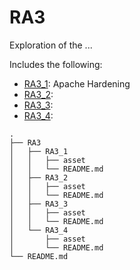 # RA3

Exploration of the ...

Includes the following:
* [RA3_1](https://github.com/tancanper/PPS10479252/tree/RA3/RA3/RA3_1): Apache Hardening
* [RA3_2](#TODO):
* [RA3_3](#TODO):
* [RA3_4](#TODO):

```
.
├── RA3
│   ├── RA3_1
│   │   ├── asset
│   │   └── README.md
│   ├── RA3_2
│   │   ├── asset
│   │   └── README.md
│   ├── RA3_3
│   │   ├── asset
│   │   └── README.md
│   └── RA3_4
│       ├── asset
│       └── README.md
└── README.md

```
